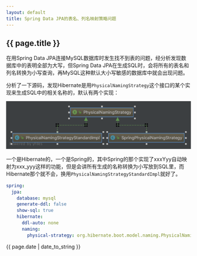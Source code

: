 ```yaml
---
layout: default
title: Spring Data JPA的表名、列名映射策略问题
---
```

## {{ page.title }}

在用Spring Data JPA连接MySQL数据库时发生找不到表的问题，经分析发现数据库中的表明全部为大写，但Spring Data JPA在生成SQL时，会将所有的表名和列名转换为小写查询，再MySQL这种默认大小写敏感的数据库中就会出现问题。

分析了一下源码，发现Hibernate是用```PhysicalNamingStrategy```这个接口的某个实现来生成SQL中的相关名称的，默认有两个实现：

![class](PhysicalNamingStrategy.png)

一个是Hibernate的，一个是Spring的，其中Spring的那个实现了xxxYyy自动映射为xxx_yyy这样的功能，但是会讲所有生成的名称转换为小写放到SQL里，而Hibernate那个就不会，换用```PhysicalNamingStrategyStandardImpl```就好了。

```yml
spring:
  jpa:
    database: mysql
    generate-ddl: false
    show-sql: true
    hibernate:
      ddl-auto: none
      naming:
        physical-strategy: org.hibernate.boot.model.naming.PhysicalNamingStrategyStandardImpl
```

{{ page.date | date_to_string }}
